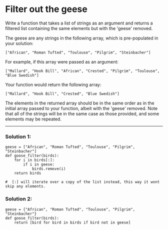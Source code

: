 # Filter out the geese

Write a function that takes a list of strings as an argument and returns a filtered list containing the same elements but with the 'geese' removed.

The geese are any strings in the following array, which is pre-populated in your solution:

```
["African", "Roman Tufted", "Toulouse", "Pilgrim", "Steinbacher"]
```

For example, if this array were passed as an argument:

```
["Mallard", "Hook Bill", "African", "Crested", "Pilgrim", "Toulouse", "Blue Swedish"]
```

Your function would return the following array:

```
["Mallard", "Hook Bill", "Crested", "Blue Swedish"]
```

The elements in the returned array should be in the same order as in the initial array passed to your function, albeit with the 'geese' removed. Note that all of the strings will be in the same case as those provided, and some elements may be repeated.

---

### Solution 1:

```pyhton
geese = ["African", "Roman Tufted", "Toulouse", "Pilgrim", "Steinbacher"]
def goose_filter(birds):
    for i in birds[:]:
        if i in geese:
            birds.remove(i)
    return birds
    
#  [:] will iterate over a copy of the list instead, this way it wont skip any elements.
```

### Solution 2:

```pyhton
geese = {"African", "Roman Tufted", "Toulouse", "Pilgrim", "Steinbacher"}
def goose_filter(birds):
    return [bird for bird in birds if bird not in geese]
```

